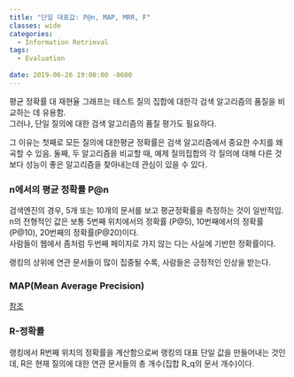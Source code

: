 ```yaml
---
title: "단일 대표값: P@n, MAP, MRR, F"
classes: wide
categories:
  - Information Retrieval
tags:
  - Evaluation
  
date: 2019-06-26 19:00:00 -0600
---
```



평균 정확률 대 재현율 그래프는 테스트 질의 집합에 대한각  검색 알고리즘의 품질을 비교하는 데 유용함.  
그러나, 단일 질의에 대한 검색 알고리즘의 품질 평가도 필요하다.  

그 이유는 첫째로 모든 질의에 대한평균  정확률은 검색 알고리즘에서 중요한 수치를 왜곡할 수 있음.
둘째, 두 알고리즘을 비교할 때, 예제 질의집합의 각 질의에 대해 다른 것보다 성능이 좋은 알고리즘을 찾아내는데 관심이 있을 수 있다. 

### n에서의 평균 정확률 P@n

검색엔진의 경우, 5개 또는 10개의 문서를 보고 평균정확률을 측정하는 것이 일반적임.  
n의 전형적인 값은 보통 5번째 위치에서의 정확률 (P@5), 10번째에서의 정확률(P@10), 20번째의 정확률(P@20)이다.  
사람들이 웹에서 좀처럼 두번째 페이지로 가지 않는 다는 사실에 기반한 정확률이다.  

랭킹의 상위에 연관 문서들이 많이 집중될 수록, 사람들은 긍정적인 인상을 받는다.

### MAP(Mean Average Precision)

[참조](https://helloyjam.github.io/information%20retrieval/mean-average-precision/)

### R-정확률

랭킹에서 R번째 위치의 정확률을 계산함으로써 랭킹의 대표 단일 값을 만들어내는 것인데, R은 현재 질의에 대한 연관 문서들의 총 개수(집합 R_q의 문서 개수)이다.  


